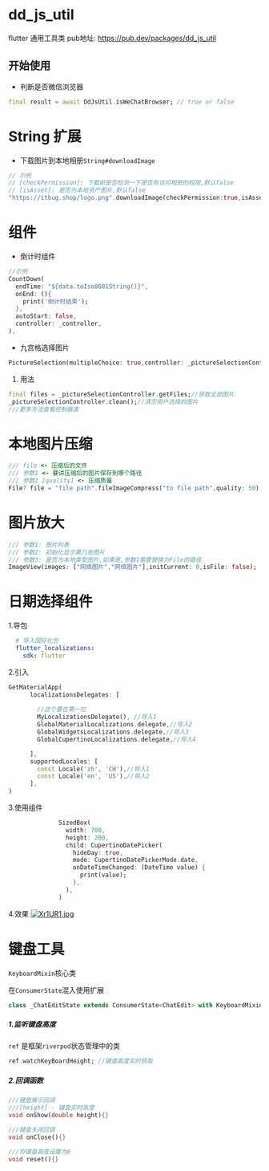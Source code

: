 # dd_js_util

flutter 通用工具类
pub地址: https://pub.dev/packages/dd_js_util

## 开始使用

* 判断是否微信浏览器
```dart
final result = await DdJsUtil.isWeChatBrowser; // true or false
```

# String 扩展

* 下载图片到本地相册`String#downloadImage`

```dart
// 示例
// [checkPermission]: 下载前是否检测一下是否有访问相册的权限,默认false
// [isAsset]: 是否为本地资产图片,默认false
"https://itbug.shop/logo.png".downloadImage(checkPermission:true,isAsset:false);
```

# 组件

* 倒计时组件
```dart
//示例
CountDown(
  endTime: "${data.toIso8601String()}",
  onEnd: (){
    print('倒计时结束');
  },
  autoStart: false,
  controller: _controller,
),
```
* 九宫格选择图片

```dart
PictureSelection(multipleChoice: true,controller: _pictureSelectionController,),
```
1) 用法
```dart
final files = _pictureSelectionController.getFiles;//获取全部图片
_pictureSelectionController.clean();//清空用户选择的图片
///更多方法查看控制器类
```

# 本地图片压缩
```dart
/// file <- 压缩后的文件
/// 参数1 <- 要讲压缩后的图片保存到哪个路径
/// 参数2 [quality] <- 压缩质量
File? file = "file path".fileImageCompress("to file path",quality: 50);
```

# 图片放大
```dart
/// 参数1: 图片列表
/// 参数2: 初始化显示第几张图片
/// 参数3: 是否为本地类型图片,如果是,参数1需要替换为File的路径
ImageView(images: ["网络图片","网络图片"],initCurrent: 0,isFile: false);
```

# 日期选择组件

1.导包
```yaml
  # 导入国际化包
  flutter_localizations:
    sdk: flutter
```
2.引入
```dart
GetMaterialApp(
      localizationsDelegates: [
        
        //这个要在第一位
        MyLocalizationsDelegate(), //导入1
        GlobalMaterialLocalizations.delegate,//导入2
        GlobalWidgetsLocalizations.delegate,//导入3
        GlobalCupertinoLocalizations.delegate,//导入4

      ],
      supportedLocales: [
        const Locale('zh', 'CH'),//导入1
        const Locale('en', 'US'),//导入2
      ],
)
```

3.使用组件
```dart
              SizedBox(
                width: 700,
                height: 200,
                child: CupertinoDatePicker(
                  hideDay: true,
                  mode: CupertinoDatePickerMode.date,
                  onDateTimeChanged: (DateTime value) {
                    print(value);
                  },
                ),
              )
```
4.效果
[![Xr1UR1.jpg](https://s1.ax1x.com/2022/06/08/Xr1UR1.jpg)](https://imgtu.com/i/Xr1UR1)


# 键盘工具

`KeyboardMixin`核心类

在`ConsumerState`混入使用扩展
```dart
class _ChatEditState extends ConsumerState<ChatEdit> with KeyboardMixin<ChatEdit>
```


##### 1.监听键盘高度


`ref` 是框架`riverpod`状态管理中的类
```dart
ref.watchKeyBoardHeight; //键盘高度实时获取
```

##### 2.回调函数
```dart
///键盘展示回调
///[height] - 键盘实时高度
void onShow(double height){}

///键盘关闭回调
void onClose(){}

///将键盘高度设置为0
void reset(){}
```